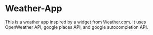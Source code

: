 # Weather-App
This is a weather app inspired by a widget from Weather.com. It uses OpenWeather API, google places API, and google autocompletion API.
